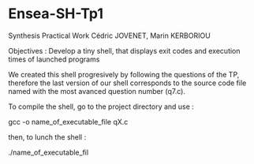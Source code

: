 # Ensea-SH-Tp1
Synthesis Practical Work
Cédric JOVENET, Marin KERBORIOU


 Objectives : Develop a tiny shell, that displays exit codes and execution times of launched
 programs

 We created this shell progresively by following the questions of the TP, therefore the last version of our shell corresponds to the source code file named with the most avanced question number (q7.c).

 To compile the shell, go to the project directory and use : 
 
 gcc -o name_of_executable_file qX.c
 
then, to lunch the shell : 

./name_of_executable_fil

